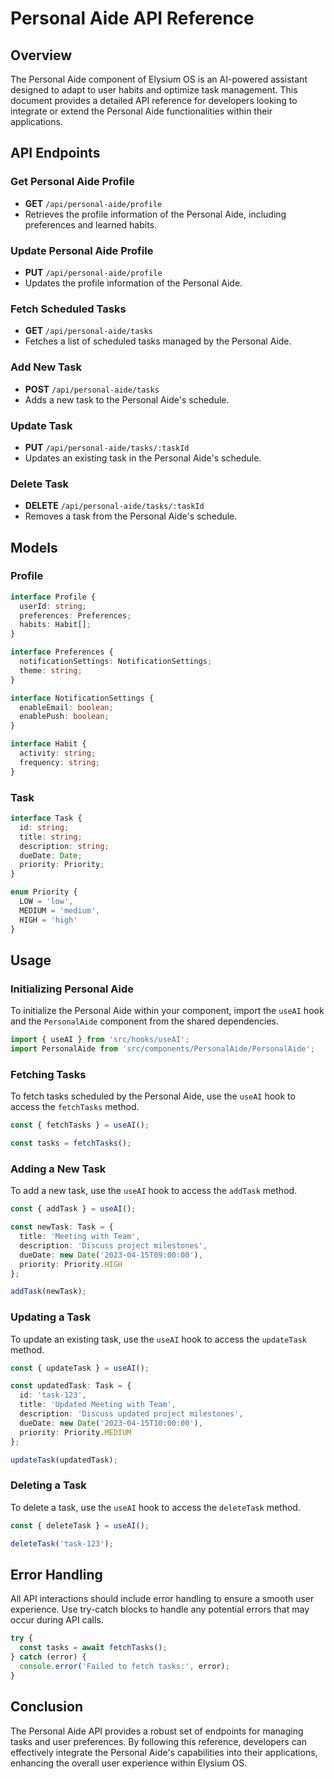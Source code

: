 # Personal Aide API Reference

## Overview

The Personal Aide component of Elysium OS is an AI-powered assistant designed to adapt to user habits and optimize task management. This document provides a detailed API reference for developers looking to integrate or extend the Personal Aide functionalities within their applications.

## API Endpoints

### Get Personal Aide Profile

- **GET** `/api/personal-aide/profile`
- Retrieves the profile information of the Personal Aide, including preferences and learned habits.

### Update Personal Aide Profile

- **PUT** `/api/personal-aide/profile`
- Updates the profile information of the Personal Aide.

### Fetch Scheduled Tasks

- **GET** `/api/personal-aide/tasks`
- Fetches a list of scheduled tasks managed by the Personal Aide.

### Add New Task

- **POST** `/api/personal-aide/tasks`
- Adds a new task to the Personal Aide's schedule.

### Update Task

- **PUT** `/api/personal-aide/tasks/:taskId`
- Updates an existing task in the Personal Aide's schedule.

### Delete Task

- **DELETE** `/api/personal-aide/tasks/:taskId`
- Removes a task from the Personal Aide's schedule.

## Models

### Profile

```typescript
interface Profile {
  userId: string;
  preferences: Preferences;
  habits: Habit[];
}

interface Preferences {
  notificationSettings: NotificationSettings;
  theme: string;
}

interface NotificationSettings {
  enableEmail: boolean;
  enablePush: boolean;
}

interface Habit {
  activity: string;
  frequency: string;
}
```

### Task

```typescript
interface Task {
  id: string;
  title: string;
  description: string;
  dueDate: Date;
  priority: Priority;
}

enum Priority {
  LOW = 'low',
  MEDIUM = 'medium',
  HIGH = 'high'
}
```

## Usage

### Initializing Personal Aide

To initialize the Personal Aide within your component, import the `useAI` hook and the `PersonalAide` component from the shared dependencies.

```typescript
import { useAI } from 'src/hooks/useAI';
import PersonalAide from 'src/components/PersonalAide/PersonalAide';
```

### Fetching Tasks

To fetch tasks scheduled by the Personal Aide, use the `useAI` hook to access the `fetchTasks` method.

```typescript
const { fetchTasks } = useAI();

const tasks = fetchTasks();
```

### Adding a New Task

To add a new task, use the `useAI` hook to access the `addTask` method.

```typescript
const { addTask } = useAI();

const newTask: Task = {
  title: 'Meeting with Team',
  description: 'Discuss project milestones',
  dueDate: new Date('2023-04-15T09:00:00'),
  priority: Priority.HIGH
};

addTask(newTask);
```

### Updating a Task

To update an existing task, use the `useAI` hook to access the `updateTask` method.

```typescript
const { updateTask } = useAI();

const updatedTask: Task = {
  id: 'task-123',
  title: 'Updated Meeting with Team',
  description: 'Discuss updated project milestones',
  dueDate: new Date('2023-04-15T10:00:00'),
  priority: Priority.MEDIUM
};

updateTask(updatedTask);
```

### Deleting a Task

To delete a task, use the `useAI` hook to access the `deleteTask` method.

```typescript
const { deleteTask } = useAI();

deleteTask('task-123');
```

## Error Handling

All API interactions should include error handling to ensure a smooth user experience. Use try-catch blocks to handle any potential errors that may occur during API calls.

```typescript
try {
  const tasks = await fetchTasks();
} catch (error) {
  console.error('Failed to fetch tasks:', error);
}
```

## Conclusion

The Personal Aide API provides a robust set of endpoints for managing tasks and user preferences. By following this reference, developers can effectively integrate the Personal Aide's capabilities into their applications, enhancing the overall user experience within Elysium OS.